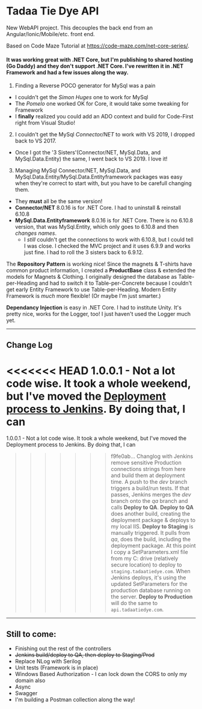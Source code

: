 # Tadaa Tie Dye API

New WebAPI project.  This decouples the back end from an Angular/Ionic/Mobile/etc. front end.

Based on Code Maze Tutorial at https://code-maze.com/net-core-series/.  
#### It was working **great** with .NET Core, but I'm publishing to shared hosting (Go Daddy) and they don't support .NET Core.  I've rewritten it in .NET Framework and had a few issues along the way.
  1. Finding a Reverse POCO generator for MySql was a pain
  * I couldn't get the *Simon Huges* one to work for MySql
  * The *Pomelo* one worked OK for Core, it would take some tweaking for Framework
  * I **finally** realized you could add an ADO context and build for Code-First right from Visual Studio!
  2. I couldn't get the MySql *Connector/NET* to work with VS 2019, I dropped back to VS 2017.
  * Once I got the '3 Sisters'(Connector/NET, MySql.Data, and MySql.Data.Entity) the same, I went back to VS 2019.  I love it!
  3. Managing MySql Connector/NET, MySql.Data, and MySql.Data.Entity/MySql.Data.Entityframework packages was easy when they're correct to start with, but you have to be carefull changing them.
  * They **must** all be the same version!
  * **Connector/NET** 8.0.16 is for .NET Core.  I had to uninstall & reinstall 6.10.8
  * **MySql.Data.Entityframework** 8.0.16 is for .NET Core.  There is no 6.10.8 version, that was MySql.Entity, which only goes to 6.10.8 and then *changes names*.  
    * I *still* couldn't get the connections to work with 6.10.8, but I could tell I was close.  I checked the MVC project and it uses 6.9.9 and works just fine.  I had to roll the 3 sisters back to 6.9.12.
    
The **Repository Pattern** is working nice!  Since the magnets & T-shirts have common product information, I created a **ProductBase** class & extended the models for Magnets & Clothing.  I originally designed the database as Table-per-Heading and had to switch it to Table-per-Concrete because I couldn't get early Entity Framework to use Table-per-Heading.  Modern Entity Framework is *much* more flexible! (Or maybe I'm just smarter.)

**Dependancy Injection** is easy in .NET Core. I had to institute Unity.  It's pretty nice, works for the Logger, too!  I just haven't used the Logger much yet.
***
## Change Log
<<<<<<< HEAD
1.0.0.1 - Not a lot code wise.  It took a whole weekend, but I've moved the [Deployment process to Jenkins](https://github.com/TheFabulousCube/.NET-Framework-API/blob/master/JenkinsSetUp.md). By doing that, I can 
=======
1.0.0.1 - Not a lot code wise.  It took a whole weekend, but I've moved the Deployment process to Jenkins. By doing that, I can 
>>>>>>> f9fe0ab... Changlog with Jenkins
          remove sensitive Production connections strings from here and build them at deployment time.
          A push to the _dev_ branch triggers a build/run tests.  If that passes, Jenkins merges the _dev_ branch onto the _qa_
          branch and calls **Deploy to QA**.  **Deploy to QA** does another build, creating the deployment package & deploys to
          my local IIS.  **Deploy to Staging** is manually triggered.  It pulls from _qa_, does the build, including the deployment
          package.  At this point I copy a SetParameters.xml file from my C: drive (relatively secure location) to deploy to  `staging.tadaatiedye.com`.  When Jenkins deploys, it's using the updated SetParameters for the production database
          running on the server.  **Deploy to Production** will do the same to `api.tadaatiedye.com`.
          
***

## Still to come: 
  * Finishing out the rest of the controllers
  * ~~Jenkins build/deploy to QA, then deploy to Staging/Prod~~
  * Replace NLog with Serilog
  * Unit tests (Framework is in place)
  * Windows Based Authorization - I can lock down the CORS to only my domain also
  * Async
  * Swagger
  * I'm building a Postman collection along the way!

